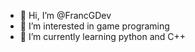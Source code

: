 - 👋 Hi, I’m @FrancGDev
- 👀 I’m interested in game programing
- 🌱 I’m currently learning python and C++
